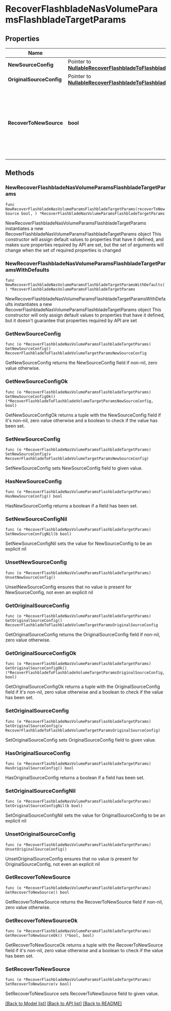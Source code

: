 # RecoverFlashbladeNasVolumeParamsFlashbladeTargetParams

## Properties

Name | Type | Description | Notes
------------ | ------------- | ------------- | -------------
**NewSourceConfig** | Pointer to [**NullableRecoverFlashbladeToFlashbladeVolumeTargetParamsNewSourceConfig**](RecoverFlashbladeToFlashbladeVolumeTargetParamsNewSourceConfig.md) |  | [optional] 
**OriginalSourceConfig** | Pointer to [**NullableRecoverFlashbladeToFlashbladeVolumeTargetParamsOriginalSourceConfig**](RecoverFlashbladeToFlashbladeVolumeTargetParamsOriginalSourceConfig.md) |  | [optional] 
**RecoverToNewSource** | **bool** | Specifies the parameter whether the recovery should be performed to a new or the original Flashblade target. | 

## Methods

### NewRecoverFlashbladeNasVolumeParamsFlashbladeTargetParams

`func NewRecoverFlashbladeNasVolumeParamsFlashbladeTargetParams(recoverToNewSource bool, ) *RecoverFlashbladeNasVolumeParamsFlashbladeTargetParams`

NewRecoverFlashbladeNasVolumeParamsFlashbladeTargetParams instantiates a new RecoverFlashbladeNasVolumeParamsFlashbladeTargetParams object
This constructor will assign default values to properties that have it defined,
and makes sure properties required by API are set, but the set of arguments
will change when the set of required properties is changed

### NewRecoverFlashbladeNasVolumeParamsFlashbladeTargetParamsWithDefaults

`func NewRecoverFlashbladeNasVolumeParamsFlashbladeTargetParamsWithDefaults() *RecoverFlashbladeNasVolumeParamsFlashbladeTargetParams`

NewRecoverFlashbladeNasVolumeParamsFlashbladeTargetParamsWithDefaults instantiates a new RecoverFlashbladeNasVolumeParamsFlashbladeTargetParams object
This constructor will only assign default values to properties that have it defined,
but it doesn't guarantee that properties required by API are set

### GetNewSourceConfig

`func (o *RecoverFlashbladeNasVolumeParamsFlashbladeTargetParams) GetNewSourceConfig() RecoverFlashbladeToFlashbladeVolumeTargetParamsNewSourceConfig`

GetNewSourceConfig returns the NewSourceConfig field if non-nil, zero value otherwise.

### GetNewSourceConfigOk

`func (o *RecoverFlashbladeNasVolumeParamsFlashbladeTargetParams) GetNewSourceConfigOk() (*RecoverFlashbladeToFlashbladeVolumeTargetParamsNewSourceConfig, bool)`

GetNewSourceConfigOk returns a tuple with the NewSourceConfig field if it's non-nil, zero value otherwise
and a boolean to check if the value has been set.

### SetNewSourceConfig

`func (o *RecoverFlashbladeNasVolumeParamsFlashbladeTargetParams) SetNewSourceConfig(v RecoverFlashbladeToFlashbladeVolumeTargetParamsNewSourceConfig)`

SetNewSourceConfig sets NewSourceConfig field to given value.

### HasNewSourceConfig

`func (o *RecoverFlashbladeNasVolumeParamsFlashbladeTargetParams) HasNewSourceConfig() bool`

HasNewSourceConfig returns a boolean if a field has been set.

### SetNewSourceConfigNil

`func (o *RecoverFlashbladeNasVolumeParamsFlashbladeTargetParams) SetNewSourceConfigNil(b bool)`

 SetNewSourceConfigNil sets the value for NewSourceConfig to be an explicit nil

### UnsetNewSourceConfig
`func (o *RecoverFlashbladeNasVolumeParamsFlashbladeTargetParams) UnsetNewSourceConfig()`

UnsetNewSourceConfig ensures that no value is present for NewSourceConfig, not even an explicit nil
### GetOriginalSourceConfig

`func (o *RecoverFlashbladeNasVolumeParamsFlashbladeTargetParams) GetOriginalSourceConfig() RecoverFlashbladeToFlashbladeVolumeTargetParamsOriginalSourceConfig`

GetOriginalSourceConfig returns the OriginalSourceConfig field if non-nil, zero value otherwise.

### GetOriginalSourceConfigOk

`func (o *RecoverFlashbladeNasVolumeParamsFlashbladeTargetParams) GetOriginalSourceConfigOk() (*RecoverFlashbladeToFlashbladeVolumeTargetParamsOriginalSourceConfig, bool)`

GetOriginalSourceConfigOk returns a tuple with the OriginalSourceConfig field if it's non-nil, zero value otherwise
and a boolean to check if the value has been set.

### SetOriginalSourceConfig

`func (o *RecoverFlashbladeNasVolumeParamsFlashbladeTargetParams) SetOriginalSourceConfig(v RecoverFlashbladeToFlashbladeVolumeTargetParamsOriginalSourceConfig)`

SetOriginalSourceConfig sets OriginalSourceConfig field to given value.

### HasOriginalSourceConfig

`func (o *RecoverFlashbladeNasVolumeParamsFlashbladeTargetParams) HasOriginalSourceConfig() bool`

HasOriginalSourceConfig returns a boolean if a field has been set.

### SetOriginalSourceConfigNil

`func (o *RecoverFlashbladeNasVolumeParamsFlashbladeTargetParams) SetOriginalSourceConfigNil(b bool)`

 SetOriginalSourceConfigNil sets the value for OriginalSourceConfig to be an explicit nil

### UnsetOriginalSourceConfig
`func (o *RecoverFlashbladeNasVolumeParamsFlashbladeTargetParams) UnsetOriginalSourceConfig()`

UnsetOriginalSourceConfig ensures that no value is present for OriginalSourceConfig, not even an explicit nil
### GetRecoverToNewSource

`func (o *RecoverFlashbladeNasVolumeParamsFlashbladeTargetParams) GetRecoverToNewSource() bool`

GetRecoverToNewSource returns the RecoverToNewSource field if non-nil, zero value otherwise.

### GetRecoverToNewSourceOk

`func (o *RecoverFlashbladeNasVolumeParamsFlashbladeTargetParams) GetRecoverToNewSourceOk() (*bool, bool)`

GetRecoverToNewSourceOk returns a tuple with the RecoverToNewSource field if it's non-nil, zero value otherwise
and a boolean to check if the value has been set.

### SetRecoverToNewSource

`func (o *RecoverFlashbladeNasVolumeParamsFlashbladeTargetParams) SetRecoverToNewSource(v bool)`

SetRecoverToNewSource sets RecoverToNewSource field to given value.



[[Back to Model list]](../README.md#documentation-for-models) [[Back to API list]](../README.md#documentation-for-api-endpoints) [[Back to README]](../README.md)


